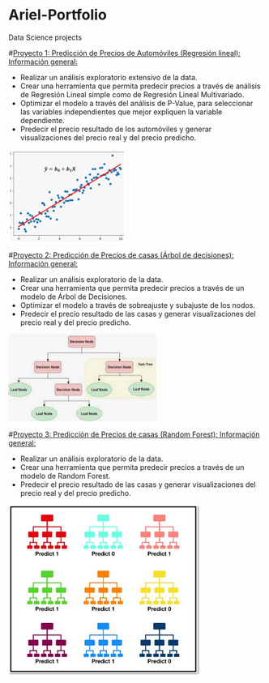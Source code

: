# Ariel-Portfolio
Data Science projects


#[Proyecto 1:  Predicción de Precios de Automóviles (Regresión lineal): Información general:](https://github.com/ArielContrerasfer/Ariel-Portfolio/blob/main/Prediccion_de_precios_Automoviles.ipynb)
* Realizar un análisis exploratorio extensivo de la data.
* Crear una herramienta que permita predecir precios a través de análisis de Regresión Lineal simple como de Regresión Lineal Multivariado.
* Optimizar el modelo a través del análisis de P-Value, para seleccionar las variables independientes que mejor expliquen la variable dependiente.
* Predecir el precio resultado de los automóviles y generar visualizaciones del precio real y del precio predicho.


![](https://github.com/ArielContrerasfer/Ariel-Portfolio/blob/main/regresion_lineal.PNG)


#[Proyecto 2:  Predicción de Precios de casas (Árbol de decisiones): Información general:](https://github.com/ArielContrerasfer/Ariel-Portfolio/blob/main/Predicci%C3%B3n_de_precios_con_modelo_de_%C3%81rbol_de_Decisiones.ipynb)
* Realizar un análisis exploratorio de la data.
* Crear una herramienta que permita predecir precios a través de un modelo de Árbol de Decisiones.
* Optimizar el modelo a través de sobreajuste y subajuste de los nodos.
* Predecir el precio resultado de las casas y generar visualizaciones del precio real y del precio predicho.


![](https://github.com/ArielContrerasfer/Ariel-Portfolio/blob/main/arbol_decision.PNG)


#[Proyecto 3:  Predicción de Precios de casas (Random Forest): Información general:](https://github.com/ArielContrerasfer/Ariel-Portfolio/blob/main/Predicci%C3%B3n_de_precios_con_Random_Forest.ipynb)
* Realizar un análisis exploratorio de la data.
* Crear una herramienta que permita predecir precios a través de un modelo de Random Forest.
* Predecir el precio resultado de las casas y generar visualizaciones del precio real y del precio predicho.


![](https://github.com/ArielContrerasfer/Ariel-Portfolio/blob/main/random_forest.PNG)
